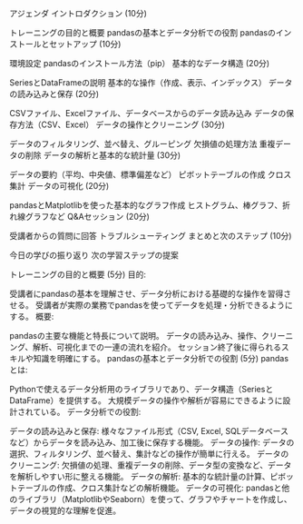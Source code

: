 アジェンダ
イントロダクション (10分)

トレーニングの目的と概要
pandasの基本とデータ分析での役割
pandasのインストールとセットアップ (10分)

環境設定
pandasのインストール方法（pip）
基本的なデータ構造 (20分)

SeriesとDataFrameの説明
基本的な操作（作成、表示、インデックス）
データの読み込みと保存 (20分)

CSVファイル、Excelファイル、データベースからのデータ読み込み
データの保存方法（CSV、Excel）
データの操作とクリーニング (30分)

データのフィルタリング、並べ替え、グルーピング
欠損値の処理方法
重複データの削除
データの解析と基本的な統計量 (30分)

データの要約（平均、中央値、標準偏差など）
ピボットテーブルの作成
クロス集計
データの可視化 (20分)

pandasとMatplotlibを使った基本的なグラフ作成
ヒストグラム、棒グラフ、折れ線グラフなど
Q&Aセッション (20分)

受講者からの質問に回答
トラブルシューティング
まとめと次のステップ (10分)

今日の学びの振り返り
次の学習ステップの提案



トレーニングの目的と概要 (5分)
目的:

受講者にpandasの基本を理解させ、データ分析における基礎的な操作を習得させる。
受講者が実際の業務でpandasを使ってデータを処理・分析できるようにする。
概要:

pandasの主要な機能と特長について説明。
データの読み込み、操作、クリーニング、解析、可視化までの一連の流れを紹介。
セッション終了後に得られるスキルや知識を明確にする。
pandasの基本とデータ分析での役割 (5分)
pandasとは:

Pythonで使えるデータ分析用のライブラリであり、データ構造（SeriesとDataFrame）を提供する。
大規模データの操作や解析が容易にできるように設計されている。
データ分析での役割:

データの読み込みと保存:
様々なファイル形式（CSV, Excel, SQLデータベースなど）からデータを読み込み、加工後に保存する機能。
データの操作:
データの選択、フィルタリング、並べ替え、集計などの操作が簡単に行える。
データのクリーニング:
欠損値の処理、重複データの削除、データ型の変換など、データを解析しやすい形に整える機能。
データの解析:
基本的な統計量の計算、ピボットテーブルの作成、クロス集計などの解析機能。
データの可視化:
pandasと他のライブラリ（MatplotlibやSeaborn）を使って、グラフやチャートを作成し、データの視覚的な理解を促進。

